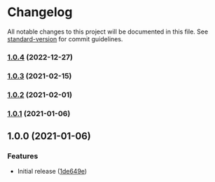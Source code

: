# Changelog

All notable changes to this project will be documented in this file. See [standard-version](https://github.com/conventional-changelog/standard-version) for commit guidelines.

### [1.0.4](https://github.com/adriangl/check-new-commits-action/compare/v1.0.3...v1.0.4) (2022-12-27)

### [1.0.3](https://github.com/adriangl/check-new-commits-action/compare/v1.0.2...v1.0.3) (2021-02-15)

### [1.0.2](https://github.com/adriangl/check-new-commits-action/compare/v1.0.1...v1.0.2) (2021-02-01)

### [1.0.1](https://github.com/adriangl/check-new-commits-action/compare/v1.0.0...v1.0.1) (2021-01-06)

## 1.0.0 (2021-01-06)


### Features

* Initial release ([1de649e](https://github.com/adriangl/check-new-commits-action/commit/1de649e9a81139d694ecd2f9366cc824aeb990b3))

